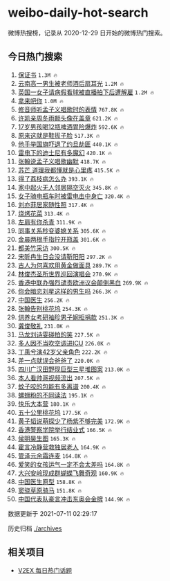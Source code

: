 # weibo-daily-hot-search

微博热搜榜，记录从 2020-12-29 日开始的微博热门搜索。

## 今日热门搜索

<!-- BEGIN -->

1. [保证书](https://s.weibo.com/weibo?q=%23%E4%BF%9D%E8%AF%81%E4%B9%A6%23&Refer=top) `1.3M 🔥`
1. [云南高一男生被老师酒后扇耳光](https://s.weibo.com/weibo?q=%23%E4%BA%91%E5%8D%97%E9%AB%98%E4%B8%80%E7%94%B7%E7%94%9F%E8%A2%AB%E8%80%81%E5%B8%88%E9%85%92%E5%90%8E%E6%89%87%E8%80%B3%E5%85%89%23&Refer=top) `1.2M 🔥`
1. [英国一女子请病假看球被直播拍下后遭解雇](https://s.weibo.com/weibo?q=%23%E8%8B%B1%E5%9B%BD%E4%B8%80%E5%A5%B3%E5%AD%90%E8%AF%B7%E7%97%85%E5%81%87%E7%9C%8B%E7%90%83%E8%A2%AB%E7%9B%B4%E6%92%AD%E6%8B%8D%E4%B8%8B%E5%90%8E%E9%81%AD%E8%A7%A3%E9%9B%87%23&Refer=top) `1.2M 🔥`
1. [拿来吧你](https://s.weibo.com/weibo?q=%23%E6%8B%BF%E6%9D%A5%E5%90%A7%E4%BD%A0%23&Refer=top) `1.0M 🔥`
1. [修音师听孟子义唱歌时的表情](https://s.weibo.com/weibo?q=%23%E4%BF%AE%E9%9F%B3%E5%B8%88%E5%90%AC%E5%AD%9F%E5%AD%90%E4%B9%89%E5%94%B1%E6%AD%8C%E6%97%B6%E7%9A%84%E8%A1%A8%E6%83%85%23&Refer=top) `767.8K 🔥`
1. [许凯亲周冬雨额头像在盖章](https://s.weibo.com/weibo?q=%23%E8%AE%B8%E5%87%AF%E4%BA%B2%E5%91%A8%E5%86%AC%E9%9B%A8%E9%A2%9D%E5%A4%B4%E5%83%8F%E5%9C%A8%E7%9B%96%E7%AB%A0%23&Refer=top) `621.2K 🔥`
1. [17岁男孩喝12瓶啤酒胃险爆炸](https://s.weibo.com/weibo?q=%2317%E5%B2%81%E7%94%B7%E5%AD%A9%E5%96%9D12%E7%93%B6%E5%95%A4%E9%85%92%E8%83%83%E9%99%A9%E7%88%86%E7%82%B8%23&Refer=top) `592.6K 🔥`
1. [原来这就是鞋拔子脸](https://s.weibo.com/weibo?q=%23%E5%8E%9F%E6%9D%A5%E8%BF%99%E5%B0%B1%E6%98%AF%E9%9E%8B%E6%8B%94%E5%AD%90%E8%84%B8%23&Refer=top) `517.3K 🔥`
1. [他手举国旗吓退了约旦劫匪](https://s.weibo.com/weibo?q=%23%E4%BB%96%E6%89%8B%E4%B8%BE%E5%9B%BD%E6%97%97%E5%90%93%E9%80%80%E4%BA%86%E7%BA%A6%E6%97%A6%E5%8A%AB%E5%8C%AA%23&Refer=top) `440.1K 🔥`
1. [雷电下的迪士尼有多魔幻](https://s.weibo.com/weibo?q=%23%E9%9B%B7%E7%94%B5%E4%B8%8B%E7%9A%84%E8%BF%AA%E5%A3%AB%E5%B0%BC%E6%9C%89%E5%A4%9A%E9%AD%94%E5%B9%BB%23&Refer=top) `420.1K 🔥`
1. [张翰说孟子义唱歌幽默](https://s.weibo.com/weibo?q=%23%E5%BC%A0%E7%BF%B0%E8%AF%B4%E5%AD%9F%E5%AD%90%E4%B9%89%E5%94%B1%E6%AD%8C%E5%B9%BD%E9%BB%98%23&Refer=top) `418.7K 🔥`
1. [苏芒 道理我都懂就是心里疼](https://s.weibo.com/weibo?q=%E8%8B%8F%E8%8A%92%20%E9%81%93%E7%90%86%E6%88%91%E9%83%BD%E6%87%82%E5%B0%B1%E6%98%AF%E5%BF%83%E9%87%8C%E7%96%BC&Refer=top) `415.5K 🔥`
1. [得了荔枝病怎么办](https://s.weibo.com/weibo?q=%23%E5%BE%97%E4%BA%86%E8%8D%94%E6%9E%9D%E7%97%85%E6%80%8E%E4%B9%88%E5%8A%9E%23&Refer=top) `393.1K 🔥`
1. [家中起火无人邻居隔空灭火](https://s.weibo.com/weibo?q=%23%E5%AE%B6%E4%B8%AD%E8%B5%B7%E7%81%AB%E6%97%A0%E4%BA%BA%E9%82%BB%E5%B1%85%E9%9A%94%E7%A9%BA%E7%81%AD%E7%81%AB%23&Refer=top) `345.8K 🔥`
1. [女子骑电瓶车时被雷电击中身亡](https://s.weibo.com/weibo?q=%23%E5%A5%B3%E5%AD%90%E9%AA%91%E7%94%B5%E7%93%B6%E8%BD%A6%E6%97%B6%E8%A2%AB%E9%9B%B7%E7%94%B5%E5%87%BB%E4%B8%AD%E8%BA%AB%E4%BA%A1%23&Refer=top) `320.4K 🔥`
1. [刘亦菲居家随性照](https://s.weibo.com/weibo?q=%23%E5%88%98%E4%BA%A6%E8%8F%B2%E5%B1%85%E5%AE%B6%E9%9A%8F%E6%80%A7%E7%85%A7%23&Refer=top) `317.4K 🔥`
1. [烧烤花菜](https://s.weibo.com/weibo?q=%23%E7%83%A7%E7%83%A4%E8%8A%B1%E8%8F%9C%23&Refer=top) `313.4K 🔥`
1. [左肩有你杀青](https://s.weibo.com/weibo?q=%E5%B7%A6%E8%82%A9%E6%9C%89%E4%BD%A0%E6%9D%80%E9%9D%92&Refer=top) `311.9K 🔥`
1. [同事关系秒变婆媳关系](https://s.weibo.com/weibo?q=%23%E5%90%8C%E4%BA%8B%E5%85%B3%E7%B3%BB%E7%A7%92%E5%8F%98%E5%A9%86%E5%AA%B3%E5%85%B3%E7%B3%BB%23&Refer=top) `305.6K 🔥`
1. [金晨两根手指拧开瓶盖](https://s.weibo.com/weibo?q=%23%E9%87%91%E6%99%A8%E4%B8%A4%E6%A0%B9%E6%89%8B%E6%8C%87%E6%8B%A7%E5%BC%80%E7%93%B6%E7%9B%96%23&Refer=top) `301.6K 🔥`
1. [都美竹采访](https://s.weibo.com/weibo?q=%23%E9%83%BD%E7%BE%8E%E7%AB%B9%E9%87%87%E8%AE%BF%23&Refer=top) `300.5K 🔥`
1. [宋昕冉生日会没请靳阳阳](https://s.weibo.com/weibo?q=%23%E5%AE%8B%E6%98%95%E5%86%89%E7%94%9F%E6%97%A5%E4%BC%9A%E6%B2%A1%E8%AF%B7%E9%9D%B3%E9%98%B3%E9%98%B3%23&Refer=top) `297.2K 🔥`
1. [古人为何喜欢用黄金做面具](https://s.weibo.com/weibo?q=%23%E5%8F%A4%E4%BA%BA%E4%B8%BA%E4%BD%95%E5%96%9C%E6%AC%A2%E7%94%A8%E9%BB%84%E9%87%91%E5%81%9A%E9%9D%A2%E5%85%B7%23&Refer=top) `289.7K 🔥`
1. [林俊杰圣所世界巡回演唱会](https://s.weibo.com/weibo?q=%23%E6%9E%97%E4%BF%8A%E6%9D%B0%E5%9C%A3%E6%89%80%E4%B8%96%E7%95%8C%E5%B7%A1%E5%9B%9E%E6%BC%94%E5%94%B1%E4%BC%9A%23&Refer=top) `270.9K 🔥`
1. [香港中联办强烈谴责欧洲议会颠倒黑白](https://s.weibo.com/weibo?q=%23%E9%A6%99%E6%B8%AF%E4%B8%AD%E8%81%94%E5%8A%9E%E5%BC%BA%E7%83%88%E8%B0%B4%E8%B4%A3%E6%AC%A7%E6%B4%B2%E8%AE%AE%E4%BC%9A%E9%A2%A0%E5%80%92%E9%BB%91%E7%99%BD%23&Refer=top) `269.9K 🔥`
1. [你会暗恋刘星这样的男生吗](https://s.weibo.com/weibo?q=%23%E4%BD%A0%E4%BC%9A%E6%9A%97%E6%81%8B%E5%88%98%E6%98%9F%E8%BF%99%E6%A0%B7%E7%9A%84%E7%94%B7%E7%94%9F%E5%90%97%23&Refer=top) `266.3K 🔥`
1. [中国医生](https://s.weibo.com/weibo?q=%E4%B8%AD%E5%9B%BD%E5%8C%BB%E7%94%9F&Refer=top) `256.2K 🔥`
1. [张翰告别桃花坞](https://s.weibo.com/weibo?q=%23%E5%BC%A0%E7%BF%B0%E5%91%8A%E5%88%AB%E6%A1%83%E8%8A%B1%E5%9D%9E%23&Refer=top) `254.3K 🔥`
1. [供养女考研袖珍男子婉拒捐款](https://s.weibo.com/weibo?q=%23%E4%BE%9B%E5%85%BB%E5%A5%B3%E8%80%83%E7%A0%94%E8%A2%96%E7%8F%8D%E7%94%B7%E5%AD%90%E5%A9%89%E6%8B%92%E6%8D%90%E6%AC%BE%23&Refer=top) `251.3K 🔥`
1. [龚俊敬礼](https://s.weibo.com/weibo?q=%23%E9%BE%9A%E4%BF%8A%E6%95%AC%E7%A4%BC%23&Refer=top) `231.0K 🔥`
1. [马龙刘诗雯碰拍的笑](https://s.weibo.com/weibo?q=%E9%A9%AC%E9%BE%99%E5%88%98%E8%AF%97%E9%9B%AF%E7%A2%B0%E6%8B%8D%E7%9A%84%E7%AC%91&Refer=top) `227.5K 🔥`
1. [多人因不当吹空调进ICU](https://s.weibo.com/weibo?q=%23%E5%A4%9A%E4%BA%BA%E5%9B%A0%E4%B8%8D%E5%BD%93%E5%90%B9%E7%A9%BA%E8%B0%83%E8%BF%9BICU%23&Refer=top) `226.0K 🔥`
1. [丁禹兮演42岁父亲角色](https://s.weibo.com/weibo?q=%23%E4%B8%81%E7%A6%B9%E5%85%AE%E6%BC%9442%E5%B2%81%E7%88%B6%E4%BA%B2%E8%A7%92%E8%89%B2%23&Refer=top) `222.2K 🔥`
1. [差一点就误会爸爸了](https://s.weibo.com/weibo?q=%23%E5%B7%AE%E4%B8%80%E7%82%B9%E5%B0%B1%E8%AF%AF%E4%BC%9A%E7%88%B8%E7%88%B8%E4%BA%86%23&Refer=top) `220.0K 🔥`
1. [四川广汉田野现巨型三星堆图案](https://s.weibo.com/weibo?q=%23%E5%9B%9B%E5%B7%9D%E5%B9%BF%E6%B1%89%E7%94%B0%E9%87%8E%E7%8E%B0%E5%B7%A8%E5%9E%8B%E4%B8%89%E6%98%9F%E5%A0%86%E5%9B%BE%E6%A1%88%23&Refer=top) `213.0K 🔥`
1. [本人看帅哥视频流出](https://s.weibo.com/weibo?q=%23%E6%9C%AC%E4%BA%BA%E7%9C%8B%E5%B8%85%E5%93%A5%E8%A7%86%E9%A2%91%E6%B5%81%E5%87%BA%23&Refer=top) `207.5K 🔥`
1. [蚊子咬的包能有多离谱](https://s.weibo.com/weibo?q=%23%E8%9A%8A%E5%AD%90%E5%92%AC%E7%9A%84%E5%8C%85%E8%83%BD%E6%9C%89%E5%A4%9A%E7%A6%BB%E8%B0%B1%23&Refer=top) `200.4K 🔥`
1. [螺蛳粉的不同读法](https://s.weibo.com/weibo?q=%23%E8%9E%BA%E8%9B%B3%E7%B2%89%E7%9A%84%E4%B8%8D%E5%90%8C%E8%AF%BB%E6%B3%95%23&Refer=top) `195.1K 🔥`
1. [快乐大本营](https://s.weibo.com/weibo?q=%E5%BF%AB%E4%B9%90%E5%A4%A7%E6%9C%AC%E8%90%A5&Refer=top) `180.1K 🔥`
1. [五十公里桃花坞](https://s.weibo.com/weibo?q=%23%E4%BA%94%E5%8D%81%E5%85%AC%E9%87%8C%E6%A1%83%E8%8A%B1%E5%9D%9E%23&Refer=top) `177.5K 🔥`
1. [黄子韬说萌探少了杨紫不够完美](https://s.weibo.com/weibo?q=%23%E9%BB%84%E5%AD%90%E9%9F%AC%E8%AF%B4%E8%90%8C%E6%8E%A2%E5%B0%91%E4%BA%86%E6%9D%A8%E7%B4%AB%E4%B8%8D%E5%A4%9F%E5%AE%8C%E7%BE%8E%23&Refer=top) `172.9K 🔥`
1. [香港警察学院举行结业式](https://s.weibo.com/weibo?q=%23%E9%A6%99%E6%B8%AF%E8%AD%A6%E5%AF%9F%E5%AD%A6%E9%99%A2%E4%B8%BE%E8%A1%8C%E7%BB%93%E4%B8%9A%E5%BC%8F%23&Refer=top) `166.5K 🔥`
1. [侯明昊生图](https://s.weibo.com/weibo?q=%23%E4%BE%AF%E6%98%8E%E6%98%8A%E7%94%9F%E5%9B%BE%23&Refer=top) `165.3K 🔥`
1. [霍言冷静营救独居老人](https://s.weibo.com/weibo?q=%23%E9%9C%8D%E8%A8%80%E5%86%B7%E9%9D%99%E8%90%A5%E6%95%91%E7%8B%AC%E5%B1%85%E8%80%81%E4%BA%BA%23&Refer=top) `164.9K 🔥`
1. [管泽元余霜连麦](https://s.weibo.com/weibo?q=%23%E7%AE%A1%E6%B3%BD%E5%85%83%E4%BD%99%E9%9C%9C%E8%BF%9E%E9%BA%A6%23&Refer=top) `164.8K 🔥`
1. [爱笑的女孩运气一定不会太差吗](https://s.weibo.com/weibo?q=%23%E7%88%B1%E7%AC%91%E7%9A%84%E5%A5%B3%E5%AD%A9%E8%BF%90%E6%B0%94%E4%B8%80%E5%AE%9A%E4%B8%8D%E4%BC%9A%E5%A4%AA%E5%B7%AE%E5%90%97%23&Refer=top) `164.8K 🔥`
1. [大兴安岭现成群蝴蝶飞舞奇观](https://s.weibo.com/weibo?q=%23%E5%A4%A7%E5%85%B4%E5%AE%89%E5%B2%AD%E7%8E%B0%E6%88%90%E7%BE%A4%E8%9D%B4%E8%9D%B6%E9%A3%9E%E8%88%9E%E5%A5%87%E8%A7%82%23&Refer=top) `160.9K 🔥`
1. [中国医生原型](https://s.weibo.com/weibo?q=%23%E4%B8%AD%E5%9B%BD%E5%8C%BB%E7%94%9F%E5%8E%9F%E5%9E%8B%23&Refer=top) `158.8K 🔥`
1. [窦骁草原骑马](https://s.weibo.com/weibo?q=%23%E7%AA%A6%E9%AA%81%E8%8D%89%E5%8E%9F%E9%AA%91%E9%A9%AC%23&Refer=top) `151.8K 🔥`
1. [中国代表队豪言冲击东奥会金牌](https://s.weibo.com/weibo?q=%23%E4%B8%AD%E5%9B%BD%E4%BB%A3%E8%A1%A8%E9%98%9F%E8%B1%AA%E8%A8%80%E5%86%B2%E5%87%BB%E4%B8%9C%E5%A5%A5%E4%BC%9A%E9%87%91%E7%89%8C%23&Refer=top) `144.9K 🔥`

数据更新于 2021-07-11 02:29:17

<!-- END -->

历史归档 [./archives](./archives)

## 相关项目

- [V2EX 每日热门话题](https://github.com/boojack/v2ex-daily-hot-topic)
